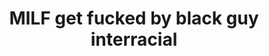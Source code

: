 ---
layout: post
title: MILF get fucked by black guy interracial
duration: '06:42'
view: 152
rate: 2
video: 'https://flashservice.xvideos.com/embedframe/1396719'
priority: 0.9
changefreq: daily
---